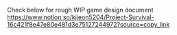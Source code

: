 Check below for rough WIP game design document
https://www.notion.so/kjjeon5204/Project-Survival-16c421f8e47e80e481d3e75127244972?source=copy_link
